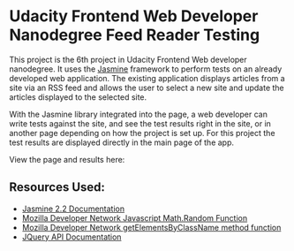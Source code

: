 # Udacity Frontend Web Developer Nanodegree Feed Reader Testing
This project is the 6th project in Udacity Frontend Web developer nanodegree.  It uses the [Jasmine](http://jasmine.github.io/) framework to perform tests on an already developed web application. The existing application displays articles from a site via an RSS feed and allows the user to select a new site and update the articles displayed to the selected site.

With the Jasmine library integrated into the page, a web developer can write tests against the site, and see the test results right in the site, or in another page depending on how the project is set up. For this project the test results are displayed directly in the main page of the app.

View the page and results here: []()

## Resources Used:
* [Jasmine 2.2 Documentation](http://jasmine.github.io/2.2/introduction.html)
* [Mozilla Developer Network Javascript Math.Random Function](https://developer.mozilla.org/en-US/docs/Web/JavaScript/Reference/Global_Objects/Math/random)
* [Mozilla Developer Network getElementsByClassName method function](https://developer.mozilla.org/en-US/docs/Web/API/Document/getElementsByClassName)
* [JQuery API Documentation](https://api.jquery.com/)